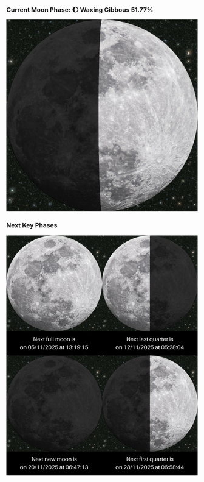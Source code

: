 ### Current Moon Phase: 🌔 Waxing Gibbous 51.77%
![Moon Phase](moonphase.png)
### Next Key Phases
![Gallery](gallery.png)